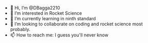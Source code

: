 - 👋 Hi, I’m @DBagga2210
- 👀 I’m interested in Rocket Science
- 🌱 I’m currently learning in ninth standard
- 💞️ I’m looking to collaborate on coding and rocket science most probably.
- 📫 How to reach me: I guess you'll never know

<!---
DBagga2210/DBagga2210 is a ✨ special ✨ repository because its `README.md` (this file) appears on your GitHub profile.
You can click the Preview link to take a look at your changes.
--->
